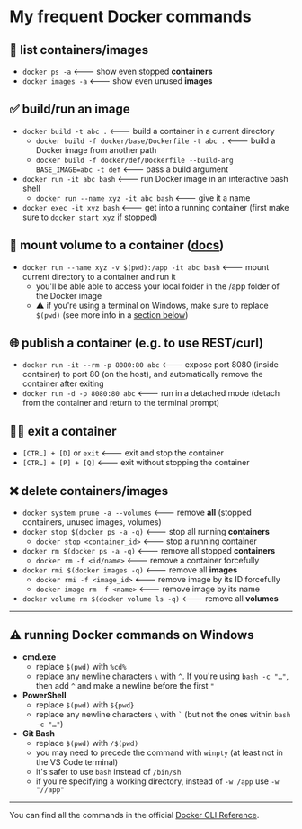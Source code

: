 # My frequent Docker commands

## 📜 **list** containers/images
* `docker ps -a` <--- show even stopped **containers**
* `docker images -a` <--- show even unused **images**
## ✅ **build/run** an image
* `docker build -t abc .` <--- build a container in a current directory
    * `docker build -f docker/base/Dockerfile -t abc .` <--- build a Docker image from another path
    * `docker build -f docker/def/Dockerfile --build-arg BASE_IMAGE=abc -t def` <--- pass a build argument
* `docker run -it abc bash` <--- run Docker image in an interactive bash shell
    * `docker run --name xyz -it abc bash` <--- give it a name
* `docker exec -it xyz bash` <--- get into a running container (first make sure to `docker start xyz` if stopped)
## 💾 **mount** volume to a container ([docs](https://docs.docker.com/storage/volumes/#start-a-container-with-a-volume))
* `docker run --name xyz -v $(pwd):/app -it abc bash` <--- mount current directory to a container and run it
    * you'll be able able to access your local folder in the /app folder of the Docker image
    * ⚠ if you're using a terminal on Windows, make sure to replace `$(pwd)` (see more info in a [section below](#-running-docker-commands-on-windows))
## 🌐 **publish** a container (e.g. to use REST/curl)
* `docker run -it --rm -p 8080:80 abc` <--- expose port 8080 (inside container) to port 80 (on the host), and automatically remove the container after exiting 
* `docker run -d -p 8080:80 abc` <--- run in a detached mode (detach from the container and return to the terminal prompt)
## 🚶‍♂ **exit** a container
* `[CTRL] + [D]` or `exit` <--- exit and stop the container
* `[CTRL] + [P] + [Q]` <--- exit without stopping the container
## ❌ delete containers/images
* `docker system prune -a --volumes` <--- remove **all** (stopped containers, unused images, volumes)
* `docker stop $(docker ps -a -q)` <--- stop all running **containers**
    * `docker stop <container_id>` <--- stop a running container
* `docker rm $(docker ps -a -q)` <--- remove all stopped **containers**
    * `docker rm -f <id/name>` <--- remove a container forcefully
* `docker rmi $(docker images -q)` <--- remove all **images**
    * `docker rmi -f <image_id>` <--- remove image by its ID forcefully
    * `docker image rm -f <name>` <--- remove image by its name
* `docker volume rm $(docker volume ls -q)` <--- remove all **volumes**
---
## ⚠ running Docker commands on Windows
* **cmd.exe**
    * replace `$(pwd)` with `%cd%`
    * replace any newline characters `\` with `^`. If you're using `bash -c "…"`, then add `^` and make a newline before the first `"`
* **PowerShell**
    * replace `$(pwd)` with `${pwd}`
    * replace any newline characters `\` with `` ` `` (but not the ones within `bash -c "…"`)
* **Git Bash**
    * replace `$(pwd)` with `/$(pwd)`
    * you may need to precede the command with `winpty` (at least not in the VS Code terminal)
    * it's safer to use `bash` instead of `/bin/sh`
    * if you're specifying a working directory, instead of `-w /app` use `-w "//app"`
---
You can find all the commands in the official [Docker CLI Reference](https://docs.docker.com/engine/reference/run/).
